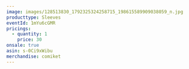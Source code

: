 ```yaml
---
image: images/128513830_1792325324258715_198615589909038059_n.jpg
producttype: Sleeves
eventId: 1mYu6cGMR
pricings:
  - quantity: 1
    price: 30
onsale: true
asin: s-0Ci9xWibu
merchandise: comiket
---
```


